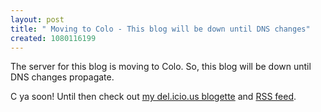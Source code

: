```yaml
---
layout: post
title: " Moving to Colo - This blog will be down until DNS changes"
created: 1080116199
---
```

The server for this blog is moving to Colo.  So, this blog will be down until DNS changes propagate.

C ya soon!  Until then check out <a href="http://del.icio.us/rtanglao">my del.icio.us blogette</a> and <a href="http://del.icio.us/rss/rtanglao">RSS feed</a>.

